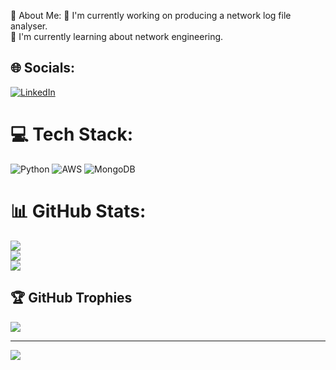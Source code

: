 💫 About Me:
🔭 I'm currently working on producing a network log file analyser.<br>🌱 I'm currently learning about network engineering.


## 🌐 Socials:
[![LinkedIn](https://img.shields.io/badge/LinkedIn-%230077B5.svg?logo=linkedin&logoColor=white)](https://linkedin.com/in/MartinMathurine) 

# 💻 Tech Stack:
![Python](https://img.shields.io/badge/python-3670A0?style=for-the-badge&logo=python&logoColor=ffdd54) ![AWS](https://img.shields.io/badge/AWS-%23FF9900.svg?style=for-the-badge&logo=amazon-aws&logoColor=white) ![MongoDB](https://img.shields.io/badge/MongoDB-%234ea94b.svg?style=for-the-badge&logo=mongodb&logoColor=white)
# 📊 GitHub Stats:
![](https://github-readme-stats.vercel.app/api?username=martin199x&theme=dark&hide_border=false&include_all_commits=true&count_private=true)<br/>
![](https://github-readme-streak-stats.herokuapp.com/?user=martin199x&theme=dark&hide_border=false)<br/>
![](https://github-readme-stats.vercel.app/api/top-langs/?username=martin199x&theme=dark&hide_border=false&include_all_commits=true&count_private=true&layout=compact)

## 🏆 GitHub Trophies
![](https://github-profile-trophy.vercel.app/?username=martin199x&theme=dracula&no-frame=false&no-bg=true&margin-w=4)

---
[![](https://visitcount.itsvg.in/api?id=martin199x&icon=0&color=0)](https://visitcount.itsvg.in)
